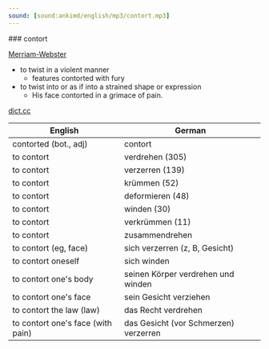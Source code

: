 ```yaml
---
sound: [sound:ankimd/english/mp3/contort.mp3]
---
```


\### contort

[Merriam-Webster](https://www.merriam-webster.com/dictionary/contort)

- to twist in a violent manner
    - features contorted with fury
- to twist into or as if into a strained shape or expression
    - His face contorted in a grimace of pain.

[dict.cc](https://www.dict.cc/contort)

| English        | German       |
| -------------- | ------------ |
| contorted (bot., adj) | contort |
| to contort | verdrehen (305) |
| to contort | verzerren (139) |
| to contort | krümmen (52) |
| to contort | deformieren (48) |
| to contort | winden (30) |
| to contort | verkrümmen (11) |
| to contort | zusammendrehen |
| to contort (eg, face) | sich verzerren (z, B, Gesicht) |
| to contort oneself | sich winden |
| to contort one's body | seinen Körper verdrehen und winden |
| to contort one's face | sein Gesicht verziehen |
| to contort the law (law) | das Recht verdrehen |
| to contort one's face (with pain) | das Gesicht (vor Schmerzen) verzerren |
